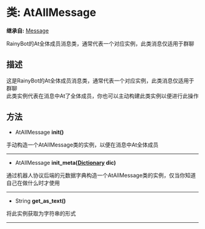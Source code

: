 # 类: AtAllMessage  
  
**继承自:** [Message](https://docs.godotengine.org/en/latest/classes/class_message.html)  
  
RainyBot的At全体成员消息类，通常代表一个对应实例，此类消息仅适用于群聊  
  
## 描述  
  
这是RainyBot的At全体成员消息类，通常代表一个对应实例，此类消息仅适用于群聊   
此类实例代表在消息中At了全体成员，你也可以主动构建此类实例以便进行此操作  
  
## 方法 
  
- AtAllMessage **init()**  
  
手动构造一个AtAllMessage类的实例，以便在消息中At全体成员  
  
---  
  
- AtAllMessage **init_meta([Dictionary](https://docs.godotengine.org/en/latest/classes/class_dictionary.html) dic)**  
  
通过机器人协议后端的元数据字典构造一个AtAllMessage类的实例，仅当你知道自己在做什么时才使用  
  
---  
  
- String **get_as_text()**  
  
将此实例获取为字符串的形式  
  
---  
  


